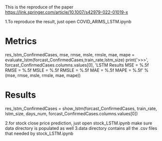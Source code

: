 This is the reproduce of the paper https://link.springer.com/article/10.1007/s42979-022-01019-x

1.To reproduce the result, just open COVID_ARIMS_LSTM.ipynb 
# Metrics
res_lstm_ConfirmedCases, mse, rmse, msle, rmsle, mae, mape = evaluate_lstm(forcast_ConfirmedCases,train_rate,lstm_size)
print('>>>', forcast_ConfirmedCases.columns.values[0], 'LSTM Results MSE = %.5f RMSE = %.5f MSLE = %.5f RMSLE = %.5f MAE = %.5f MAPE = %.5f' % (mse, rmse, msle, rmsle, mae, mape))
# Results
res_lstm_ConfirmedCases = show_lstm(forcast_ConfirmedCases, train_rate, lstm_size, days_num, forcast_ConfirmedCases.columns.values[0])

2.for stock close price prediction, just open stock_LSTM.ipynb
  make sure data directory is populated as well
3.data directory contains all the .csv files that needed by stock_LSTM.ipynb 
